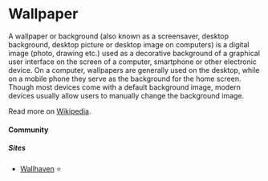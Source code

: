 # Wallpaper

A wallpaper or background (also known as a screensaver, desktop background, desktop picture or desktop image on computers) is a digital image (photo, drawing etc.) used as a decorative background of a graphical user interface on the screen of a computer, smartphone or other electronic device. On a computer, wallpapers are generally used on the desktop, while on a mobile phone they serve as the background for the home screen. Though most devices come with a default background image, modern devices usually allow users to manually change the background image.

Read more on [Wikipedia](https://en.wikipedia.org/wiki/Wallpaper_(computing)).

#### Community

##### Sites
- [Wallhaven](https://wallhaven.cc) ⭐
